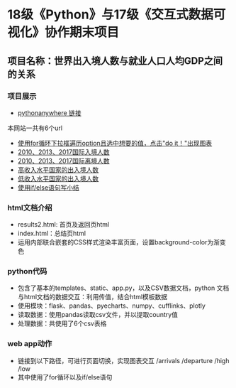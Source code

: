 # 18级《Python》与17级《交互式数据可视化》协作期末项目
## 项目名称：世界出入境人数与就业人口人均GDP之间的关系
### 项目展示
* [pythonanywhere 链接](http://lingpingtang0.pythonanywhere.com)

本网站一共有6个url
* [使用for循环下拉框遍历option且选中想要的值，点击"do it！"出现图表](http://lingpingtang0.pythonanywhere.com)
* [2010、2013、2017国际入境人数](http://lingpingtang0.pythonanywhere.com/arrivals)
* [2010、2013、2017国际离境人数](http://lingpingtang0.pythonanywhere.com/departure)
* [高收入水平国家的出入境人数](http://lingpingtang0.pythonanywhere.com/high)
* [低收入水平国家的出入境人数](http://lingpingtang0.pythonanywhere.com/low)
* [使用if/else语句写小结](http://lingpingtang0.pythonanywhere.com/all)


### html文档介绍
* results2.html: 首页及返回页html
* index.html：总结页html
* 运用内部联合嵌套的CSS样式渲染丰富页面，设置background-color为渐变色

### python代码
* 包含了基本的templates、static、app.py，以及CSV数据文档，python 文档与html文档的数据交互：利用传值，结合html模板数据
* 使用模块：flask、pandas、pyecharts、numpy、cufflinks、plotly
* 读取数据：使用pandas读取csv文件，并以提取country值
* 处理数据：共使用了6个csv表格


### web app动作
* 链接到以下路径，可进行页面切换，实现图表交互
/arrivals
/departure
/high
/low
* 其中使用了for循环以及if/else语句

